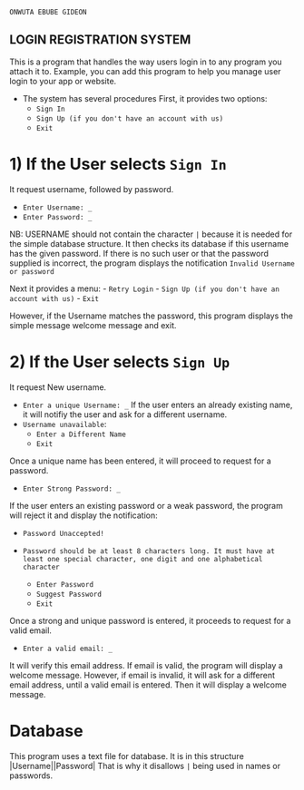 ```
ONWUTA EBUBE GIDEON
```
## LOGIN REGISTRATION SYSTEM

This is a program that handles the way users login in to any program you attach
it to. Example, you can add this program to help you manage user login to your
app or website.

* The system has several procedures
First, it provides two options:
	- `Sign In`
	- `Sign Up (if you don't have an account with us)`
	- `Exit`

# 1) If the User selects `Sign In`
It request username, followed by password.
* `Enter Username: _`
* `Enter Password: _`

NB: USERNAME should not contain the character `|` because it is needed for the
simple database structure.
It then checks its database if this username has the given password.
If there is no such user or that the password supplied is incorrect,
the program displays the notification
`Invalid Username or password`

Next it provides a menu:
	- `Retry Login`
	- `Sign Up (if you don't have an account with us)`
	- `Exit`

However, if the Username matches the password, this program displays the
simple message welcome message and exit.

# 2) If the User selects `Sign Up`
It request New username.
* `Enter a unique Username: _`
If the user enters an already existing name, it will notifiy the user and
ask for a different username.
* `Username unavailable`:
	- `Enter a Different Name`
	- `Exit`

Once a unique name has been entered, it will proceed to request for a password.
* `Enter Strong Password: _`

If the user enters an existing password or a weak password, the program will
reject it and display the notification:

* `Password Unaccepted!`
* `Password should be at least 8 characters long. It must have at least
one special character, one digit and one alphabetical character`

	- `Enter Password`
	- `Suggest Password`
	- `Exit`

Once a strong and unique password is entered, it proceeds to request for
a valid email.
* `Enter a valid email: _`

It will verify this email address. If email is valid, the program will
display a welcome message.
However, if email is invalid, it will ask for a different email address,
until a valid email is entered. Then it will display a welcome message.


# Database

This program uses a text file for database. It is in this structure
|Username||Password|
That is why it disallows `|` being used in names or passwords.
